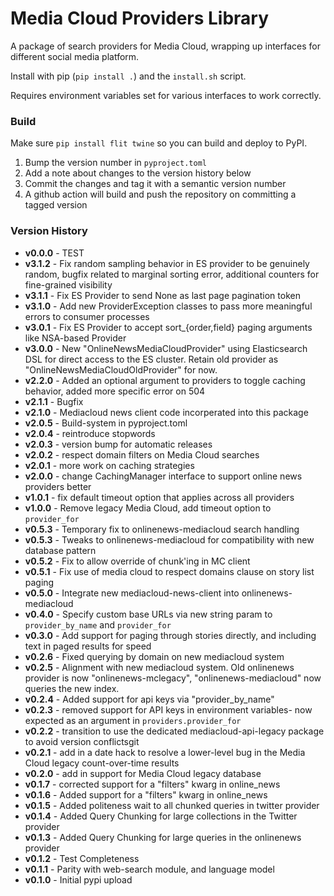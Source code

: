 Media Cloud Providers Library
=============================

A package of search providers for Media Cloud, wrapping up interfaces for different social media platform.

Install with pip (`pip install .`) and the `install.sh` script. 

Requires environment variables set for various interfaces to work correctly.


### Build

Make sure `pip install flit twine` so you can build and deploy to PyPI.

1. Bump the version number in `pyproject.toml`
2. Add a note about changes to the version history below
3. Commit the changes and tag it with a semantic version number
4. A github action will build and push the repository on committing a tagged version

### Version History
* __v0.0.0__ - TEST
* __v3.1.2__ - Fix random sampling behavior in ES provider to be genuinely random, bugfix related to marginal sorting error, additional counters for fine-grained visibility 
* __v3.1.1__ - Fix ES Provider to send None as last page pagination token
* __v3.1.0__ - Add new ProviderException classes to pass more meaningful errors to consumer processes
* __v3.0.1__ - Fix ES Provider to accept sort_{order,field} paging arguments like NSA-based Provider
* __v3.0.0__ - New "OnlineNewsMediaCloudProvider" using Elasticsearch DSL for direct access to the ES cluster. Retain old provider as "OnlineNewsMediaCloudOldProvider" for now. 
* __v2.2.0__ - Added an optional argument to providers to toggle caching behavior, added more specific error on 504
* __v2.1.1__ - Bugfix
* __v2.1.0__ - Mediacloud news client code incorperated into this package
* __v2.0.5__ - Build-system in pyproject.toml
* __v2.0.4__ - reintroduce stopwords
* __v2.0.3__ - version bump for automatic releases
* __v2.0.2__ - respect domain filters on Media Cloud searches
* __v2.0.1__ - more work on caching strategies  
* __v2.0.0__ - change CachingManager interface to support online news providers better  
* __v1.0.1__ - fix default timeout option that applies across all providers 
* __v1.0.0__ - Remove legacy Media Cloud, add timeout option to `provider_for` 
* __v0.5.3__ - Temporary fix to onlinenews-mediacloud search handling 
* __v0.5.3__ - Tweaks to onlinenews-mediacloud for compatibility with new database pattern
* __v0.5.2__ - Fix to allow override of chunk'ing in MC client 
* __v0.5.1__ - Fix use of media cloud to respect domains clause on story list paging
* __v0.5.0__ - Integrate new mediacloud-news-client into onlinenews-mediacloud
* __v0.4.0__ - Specify custom base URLs via new string param to `provider_by_name` and `provider_for` 
* __v0.3.0__ - Add support for paging through stories directly, and including text in paged results for speed
* __v0.2.6__ - Fixed querying by domain on new mediacloud system
* __v0.2.5__ - Alignment with new mediacloud system. Old onlinenews provider is now "onlinenews-mclegacy", "onlinenews-mediacloud" now queries the new index.
* __v0.2.4__ - Added support for api keys via "provider_by_name"
* __v0.2.3__ - removed support for API keys in environment variables- now expected as an argument in `providers.provider_for`
* __v0.2.2__ - transition to use the dedicated mediacloud-api-legacy package to avoid version conflictsgit
* __v0.2.1__ - add in a date hack to resolve a lower-level bug in the Media Cloud legacy count-over-time results
* __v0.2.0__ - add in support for Media Cloud legacy database
* __v0.1.7__ - corrected support for a "filters" kwarg in online_news
* __v0.1.6__ - Added support for a "filters" kwarg in online_news
* __v0.1.5__ - Added politeness wait to all chunked queries in twitter provider
* __v0.1.4__ - Added Query Chunking for large collections in the Twitter provider
* __v0.1.3__ - Added Query Chunking for large queries in the onlinenews provider
* __v0.1.2__ - Test Completeness
* __v0.1.1__ - Parity with web-search module, and language model
* __v0.1.0__ - Initial pypi upload 
